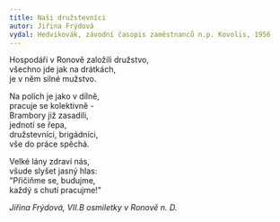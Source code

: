 ```yaml
---
title: Naši družstevníci
autor: Jiřina Frýdová
vydal: Hedvikovák, závodní časopis zaměstnanců n.p. Kovolis, 1956
---
```

   

Hospodáři v Ronově založili družstvo,   
všechno jde jak na drátkách,   
je v něm silné mužstvo.

Na polích je jako v dílně,   
pracuje se kolektivně -  
Brambory již zasadili,   
jednotí se řepa,    
družstevníci, brigádníci,   
vše do práce spěchá.

Velké lány zdraví nás,   
všude slyšet jasný hlas:   
"Přičiňme se, budujme,   
každý s chutí pracujme!"

_Jiřina Frýdová, VII.B osmiletky v Ronově n. D._ 